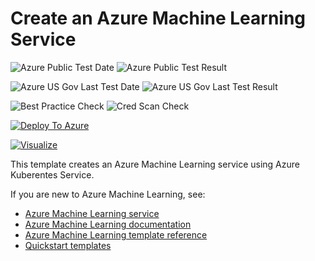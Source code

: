 # Create an Azure Machine Learning Service

![Azure Public Test Date](https://azurequickstartsservice.blob.core.windows.net/badges/101-machine-learning-service-create-aks/PublicLastTestDate.svg)
![Azure Public Test Result](https://azurequickstartsservice.blob.core.windows.net/badges/101-machine-learning-service-create-aks/PublicDeployment.svg)

![Azure US Gov Last Test Date](https://azurequickstartsservice.blob.core.windows.net/badges/101-machine-learning-service-create-aks/FairfaxLastTestDate.svg)
![Azure US Gov Last Test Result](https://azurequickstartsservice.blob.core.windows.net/badges/101-machine-learning-service-create-aks/FairfaxDeployment.svg)

![Best Practice Check](https://azurequickstartsservice.blob.core.windows.net/badges/101-machine-learning-service-create-aks/BestPracticeResult.svg)
![Cred Scan Check](https://azurequickstartsservice.blob.core.windows.net/badges/101-machine-learning-service-create-aks/CredScanResult.svg)

[![Deploy To Azure](https://raw.githubusercontent.com/fathym-it/azure-quickstart-templates/master/1-CONTRIBUTION-GUIDE/images/deploytoazure.svg?sanitize=true)](https://portal.azure.com/#create/Microsoft.Template/uri/https%3A%2F%2Fraw.githubusercontent.com%2Ffathym-it%2Fazure-quickstart-templates%2Fmaster%2F101-machine-learning-service-create-aks%2Fazuredeploy.json)

[![Visualize](https://raw.githubusercontent.com/fathym-it/azure-quickstart-templates/master/1-CONTRIBUTION-GUIDE/images/visualizebutton.svg?sanitize=true)](http://armviz.io/#/?load=https%3A%2F%2Fraw.githubusercontent.com%2Ffathym-it%2Fazure-quickstart-templates%2Fmaster%2F101-machine-learning-service-create-aks%2Fazuredeploy.json)

This template creates an Azure Machine Learning service using Azure Kuberentes Service.

If you are new to Azure Machine Learning, see:

- [Azure Machine Learning service](https://azure.microsoft.com/services/machine-learning-service/)
- [Azure Machine Learning documentation](https://docs.microsoft.com/azure/machine-learning/)
- [Azure Machine Learning template reference](https://docs.microsoft.com/azure/templates/microsoft.machinelearningservices/allversions)
- [Quickstart templates](https://azure.microsoft.com/resources/templates/)
